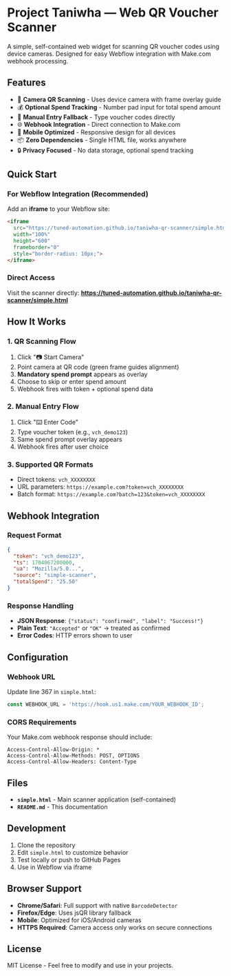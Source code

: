 # Project Taniwha — Web QR Voucher Scanner

A simple, self-contained web widget for scanning QR voucher codes using device cameras. Designed for easy Webflow integration with Make.com webhook processing.

## Features

- 📱 **Camera QR Scanning** - Uses device camera with frame overlay guide
- 💰 **Optional Spend Tracking** - Number pad input for total spend amount
- 🔧 **Manual Entry Fallback** - Type voucher codes directly
- 🌐 **Webhook Integration** - Direct connection to Make.com
- 📱 **Mobile Optimized** - Responsive design for all devices
- 📦 **Zero Dependencies** - Single HTML file, works anywhere
- 🔒 **Privacy Focused** - No data storage, optional spend tracking

## Quick Start

### For Webflow Integration (Recommended)

Add an **iframe** to your Webflow site:

```html
<iframe 
  src="https://tuned-automation.github.io/taniwha-qr-scanner/simple.html" 
  width="100%" 
  height="600" 
  frameborder="0"
  style="border-radius: 10px;">
</iframe>
```

### Direct Access

Visit the scanner directly: **https://tuned-automation.github.io/taniwha-qr-scanner/simple.html**

## How It Works

### 1. QR Scanning Flow
1. Click "📷 Start Camera"
2. Point camera at QR code (green frame guides alignment)
3. **Mandatory spend prompt** appears as overlay
4. Choose to skip or enter spend amount
5. Webhook fires with token + optional spend data

### 2. Manual Entry Flow
1. Click "⌨️ Enter Code"
2. Type voucher token (e.g., `vch_demo123`)
3. Same spend prompt overlay appears
4. Webhook fires after user choice

### 3. Supported QR Formats
- Direct tokens: `vch_XXXXXXXX`
- URL parameters: `https://example.com?token=vch_XXXXXXXX`
- Batch format: `https://example.com?batch=123&token=vch_XXXXXXXX`

## Webhook Integration

### Request Format
```json
{
  "token": "vch_demo123",
  "ts": 1704067200000,
  "ua": "Mozilla/5.0...",
  "source": "simple-scanner",
  "totalSpend": "25.50"
}
```

### Response Handling
- **JSON Response**: `{"status": "confirmed", "label": "Success!"}`
- **Plain Text**: `"Accepted"` or `"OK"` → treated as confirmed
- **Error Codes**: HTTP errors shown to user

## Configuration

### Webhook URL
Update line 367 in `simple.html`:
```javascript
const WEBHOOK_URL = 'https://hook.us1.make.com/YOUR_WEBHOOK_ID';
```

### CORS Requirements
Your Make.com webhook response should include:
```
Access-Control-Allow-Origin: *
Access-Control-Allow-Methods: POST, OPTIONS
Access-Control-Allow-Headers: Content-Type
```

## Files

- **`simple.html`** - Main scanner application (self-contained)
- **`README.md`** - This documentation

## Development

1. Clone the repository
2. Edit `simple.html` to customize behavior
3. Test locally or push to GitHub Pages
4. Use in Webflow via iframe

## Browser Support

- **Chrome/Safari**: Full support with native `BarcodeDetector`
- **Firefox/Edge**: Uses jsQR library fallback
- **Mobile**: Optimized for iOS/Android cameras
- **HTTPS Required**: Camera access only works on secure connections

## License

MIT License - Feel free to modify and use in your projects.